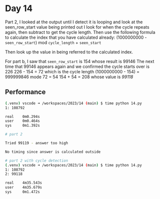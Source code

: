 # Day 14

Part 2, I looked at the output until I detect it is looping and look at the seen_row_start value being printed out
I look for when the cycle repeats again, then subtract to get the cycle length.
Then use the following formula to calculate the index that you have calculated already: (1000000000 - `seen_row_start`) mod `cycle_length` + `seen_start`

Then look up the value in being referred to the calculated index.

For part b, I saw that `seen_row_start` is 154 whose result is 99146
The next time that 99146 appears again and we confirmed the cycle starts over is 226
226 - 154 = 72 which is the cycle length
(1000000000 - 154) = 999999846 mode 72 = 54
154 + 54 = 208 whose value is *99118*

## Performance
```bash
(.venv) vscode ➜ /workspaces/2023/14 (main) $ time python 14.py
1: 108792

real    0m0.294s
user    0m0.464s
sys     0m1.392s

# part 2

Tried 99119 - answer too high

No timing since answer is calculated outside

# part 2 with cycle detection
(.venv) vscode ➜ /workspaces/2023/14 (main) $ time python 14.py
1: 108792
2: 99118

real    4m35.543s
user    4m35.679s
sys     0m1.472s
```